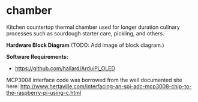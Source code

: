 # chamber
Kitchen countertop thermal chamber used for longer duration culinary
processes such as sourdough starter care, pickling, and others.

**Hardware Block Diagram**
(TODO: Add image of block diagram.)

**Software Requirements:**
 - https://github.com/hallard/ArduiPi_OLED 

MCP3008 interface code was borrowed from the well documented site here: http://www.hertaville.com/interfacing-an-spi-adc-mcp3008-chip-to-the-raspberry-pi-using-c.html
